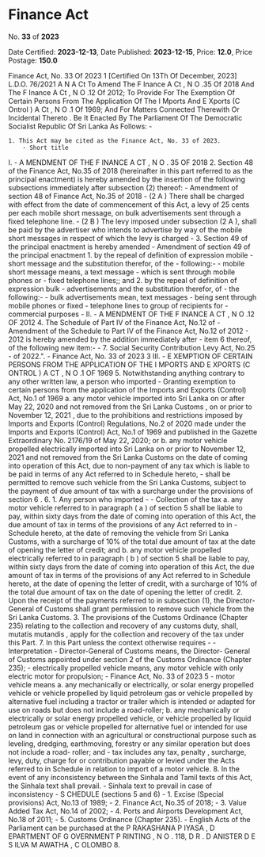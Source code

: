 # Finance    Act

No. **33** of **2023**

Date Certified: **2023-12-13**, Date Published: **2023-12-15**, Price: **12.0**, Price Postage: **150.0**

Finance Act, No. 33 Of 2023 1
[Certified On 13Th Of December, 2023]
L.D.O. 76/2021
A N  A Ct   To   Amend   The  F Inance  A Ct , N O .35  Of  2018  And   The  F Inance A Ct , N O .12  Of  2012;   To   Provide   For   The   Exemption   Of   Certain
Persons   From   The   Application   Of   The  I Mports   And  E Xports (C Ontrol ) A Ct , N O .1  Of  1969;  And   For   Matters   Connected
Therewith   Or    Incidental   Thereto .
Be It Enacted By The Parliament Of The Democratic Socialist Republic Of Sri Lanka As Follows: -

    1. This Act may be cited as the Finance Act, No. 33 of 2023.
        - Short title

I. 
    - A MENDMENT   OF   THE  F INANCE  A CT , N O . 35  OF  2018
    2. Section 48 of the   Finance Act, No.35 of 2018 (hereinafter in this part referred to as the principal enactment) is hereby amended by the insertion of the following subsections immediately after subsection (2) thereof:
        - Amendment of section 48 of Finance Act, No.35 of 2018
        - (2 A ) There shall be charged with effect from the date of commencement of this Act, a levy of 25  cents  per each mobile short message, on bulk advertisements sent through a fixed telephone line.
        - (2 B ) The levy imposed under subsection (2 A ), shall be paid by the advertiser who intends to advertise by way of the mobile short messages in respect of which the levy is charged
        - 
    3. Section 49 of the principal enactment is hereby amended
        - Amendment of section 49 of the principal enactment
        1. by the repeal of definition of expression mobile
            - short message and the substitution therefor, of the
            - following:-
            - mobile short message means, a text message
            - which is sent through mobile phones or
            - fixed telephone lines;; and
        2. by the repeal of definition of expression bulk
            - advertisements and the substitution therefor, of
            - the following:-
            - bulk advertisements mean, text messages
            - being sent through mobile phones or fixed
            - telephone lines to group of recipients for
            - commercial purposes
            - 
II. 
    - A MENDMENT   OF   THE  F INANCE  A CT , N O .12  OF  2012
    4. The Schedule of Part IV of the Finance Act, No.12 of
        - Amendment of the Schedule to Part IV of the Finance Act, No.12 of 2012
        - 2012 is hereby amended by the addition immediately after
        - item 6 thereof, of the following new item:-
        - 7. Social Security Contribution Levy Act, No.25
        - of 2022.".
        - Finance Act, No. 33 of 2023 3
III. 
    - E XEMPTION   OF   CERTAIN   PERSONS   FROM   THE   APPLICATION   OF   THE I MPORTS   AND  E XPORTS  (C ONTROL ) A CT , N O .1  OF  1969
    5. Notwithstanding anything contrary to any other written law, a person who imported
        - Granting exemption to certain persons from the application of the Imports and Exports (Control) Act, No.1 of 1969
            a. any motor vehicle imported into Sri Lanka on or after May 22, 2020 and not removed from the Sri Lanka Customs ,  on   or prior to November 12, 2021 ,  due to the prohibitions and restrictions imposed by Imports and Exports (Control) Regulations, No.2 of 2020 made under the Imports and Exports (Control) Act, No.1 of 1969 and published in the  Gazette  Extraordinary No. 2176/19 of May 22, 2020; or
            b. any motor vehicle propelled electrically imported into Sri Lanka on or prior to November 12, 2021 and not removed from the Sri Lanka Customs on the date of coming into operation of this Act, due to non-payment of any tax which is liable to be paid in terms of any Act referred to in Schedule  hereto,
                - shall be permitted to remove such vehicle from the Sri Lanka Customs, subject to the payment of due amount of tax with a surcharge under the provisions of section 6 .
    6. 
        1. Any person who imported -
            - Collection of the tax
            a. any motor vehicle referred to in paragraph ( a ) of section 5 shall be liable to pay, within sixty days from the date of coming into operation of this Act, the due amount of tax in terms of the provisions of any Act referred to in
                - Schedule hereto, at the date of removing the vehicle from Sri Lanka Customs, with a surcharge of 10% of the total due amount of tax at the date of opening the letter of credit; and
            b. any motor vehicle propelled electrically referred to in paragraph ( b ) of section 5 shall be liable to pay, within sixty days from the date of coming into operation of this Act, the due amount of tax in terms of the provisions of any Act referred to in Schedule hereto, at the date of opening the letter of credit, with a surcharge of 10% of the total due amount of tax on the date of opening the letter of credit.
        2. Upon the receipt of the payments referred to in subsection (1), the Director- General of Customs shall grant permission to remove such vehicle from the Sri Lanka Customs.
        3. The provisions of the Customs Ordinance (Chapter 235) relating to the collection and recovery of any customs duty, shall,  mutatis mutandis , apply for the collection and recovery of the tax under this Part.
    7. In this Part unless the context otherwise requires -
        - Interpretation
        - Director-General of Customs means, the Director- General of Customs appointed under section 2 of the Customs Ordinance (Chapter 235);
        - electrically propelled vehicle means, any motor vehicle with only electric motor for propulsion;
        - Finance Act, No. 33 of 2023 5
        - motor vehicle means 
            a. any mechanically or electrically, or solar energy propelled vehicle or vehicle propelled by liquid petroleum gas or vehicle propelled by alternative fuel including a tractor or trailer which is intended or adapted for use on roads but does not include a road-roller;
            b. any mechanically or electrically or solar energy propelled vehicle, or vehicle propelled by liquid petroleum gas or vehicle propelled for alternative fuel or intended for use on land in connection with an agricultural or constructional purpose such as   leveling,   dredging, earthmoving, forestry or any similar operation but does not include a road- roller; and
                - tax includes any tax, penalty ,  surcharge, levy, duty, charge for or contribution payable or levied under the Acts referred to in Schedule in relation to import of a motor vehicle.
    8. In the event of any inconsistency between the Sinhala and Tamil texts of this Act, the Sinhala text shall prevail.
        - Sinhala text to prevail in case of inconsistency
        - S CHEDULE (sections 5 and 6)
        - 1. Excise (Special provisions) Act, No.13 of 1989;
        - 2. Finance Act, No.35 of 2018;
        - 3. Value Added Tax Act, No.14 of 2002;
        - 4. Ports and Airports Development Act, No.18 of 2011;
        - 5. Customs Ordinance (Chapter 235).
        - English Acts of the Parliament can be purchased at the P RAKASHANA  P IYASA , D EPARTMENT   OF G OVERNMENT  P RINTING , N O . 118, D R . D ANISTER  D E  S ILVA  M AWATHA , C OLOMBO  8.